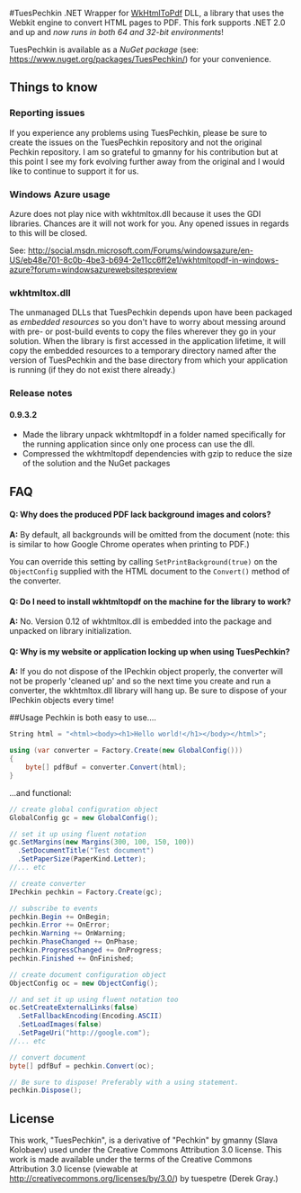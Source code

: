 #TuesPechkin
.NET Wrapper for [WkHtmlToPdf](http://github.com/antialize/wkhtmltopdf) DLL, a library that uses the Webkit engine to convert HTML pages to PDF. This fork supports .NET 2.0 and up and *now runs in both 64 and 32-bit environments*!

TuesPechkin is available as a *NuGet package* (see: https://www.nuget.org/packages/TuesPechkin/) for your convenience.



## Things to know



### Reporting issues
If you experience any problems using TuesPechkin, please be sure to create the issues on the TuesPechkin repository and not the original Pechkin repository. I am so grateful to gmanny for his contribution but at this point I see my fork evolving further away from the original and I would like to continue to support it for us.



### Windows Azure usage
Azure does not play nice with wkhtmltox.dll because it uses the GDI libraries. Chances are it will not work for you. Any opened issues in regards to this will be closed.

See: http://social.msdn.microsoft.com/Forums/windowsazure/en-US/eb48e701-8c0b-4be3-b694-2e11cc6ff2e1/wkhtmltopdf-in-windows-azure?forum=windowsazurewebsitespreview



### wkhtmltox.dll 
The unmanaged DLLs that TuesPechkin depends upon have been packaged as *embedded resources* so you don't have to worry about messing around with pre- or post-build events to copy the files wherever they go in your solution. When the library is first accessed in the application lifetime, it will copy the embedded resources to a temporary directory named after the version of TuesPechkin and the base directory from which your application is running (if they do not exist there already.)



### Release notes

#### 0.9.3.2
- Made the library unpack wkhtmltopdf in a folder named specifically for the running application since only one process can use the dll.
- Compressed the wkhtmltopdf dependencies with gzip to reduce the size of the solution and the NuGet packages



## FAQ

#### Q: Why does the produced PDF lack background images and colors? ###

**A:** By default, all backgrounds will be omitted from the document (note: this is similar to how Google Chrome operates when printing to PDF.)

You can override this setting by calling `SetPrintBackground(true)` on the `ObjectConfig` supplied with the HTML document to the `Convert()` method of the converter.

#### Q: Do I need to install wkhtmltopdf on the machine for the library to work? ###

**A:** No. Version 0.12 of wkhtmltox.dll is embedded into the package and unpacked on library initialization.

#### Q: Why is my website or application locking up when using TuesPechkin?

**A:** If you do not dispose of the IPechkin object properly, the converter will not be properly 'cleaned up' and so the next time you create and run a converter, the wkhtmltox.dll library will hang up. Be sure to dispose of your IPechkin objects every time!



##Usage
Pechkin is both easy to use....

```csharp
String html = "<html><body><h1>Hello world!</h1></body></html>";

using (var converter = Factory.Create(new GlobalConfig()))
{
    byte[] pdfBuf = converter.Convert(html);
}
```

...and functional:

```csharp
// create global configuration object
GlobalConfig gc = new GlobalConfig();

// set it up using fluent notation
gc.SetMargins(new Margins(300, 100, 150, 100))
  .SetDocumentTitle("Test document")
  .SetPaperSize(PaperKind.Letter);
//... etc

// create converter
IPechkin pechkin = Factory.Create(gc);

// subscribe to events
pechkin.Begin += OnBegin;
pechkin.Error += OnError;
pechkin.Warning += OnWarning;
pechkin.PhaseChanged += OnPhase;
pechkin.ProgressChanged += OnProgress;
pechkin.Finished += OnFinished;

// create document configuration object
ObjectConfig oc = new ObjectConfig();

// and set it up using fluent notation too
oc.SetCreateExternalLinks(false)
  .SetFallbackEncoding(Encoding.ASCII)
  .SetLoadImages(false)
  .SetPageUri("http://google.com");
//... etc

// convert document
byte[] pdfBuf = pechkin.Convert(oc);

// Be sure to dispose! Preferably with a using statement.
pechkin.Dispose();
```

License
-------

This work, "TuesPechkin", is a derivative of "Pechkin" by gmanny (Slava Kolobaev) used under the Creative Commons Attribution 3.0 license. This work is made available under the terms of the Creative Commons Attribution 3.0 license (viewable at http://creativecommons.org/licenses/by/3.0/) by tuespetre (Derek Gray.)
